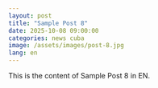 ```yaml
---
layout: post
title: "Sample Post 8"
date: 2025-10-08 09:00:00
categories: news cuba
image: /assets/images/post-8.jpg
lang: en
---
```


This is the content of Sample Post 8 in EN.

